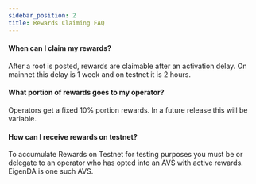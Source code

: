 ```yaml
---
sidebar_position: 2
title: Rewards Claiming FAQ
---
```




#### When can I claim my rewards?

After a root is posted, rewards are claimable after an activation delay. On mainnet this delay is 1 week and on testnet it is 2 hours.

#### What portion of rewards goes to my operator?

Operators get a fixed 10% portion rewards. In a future release this will be variable. 

#### How can I receive rewards on testnet?

To accumulate Rewards on Testnet for testing purposes you must be or delegate to an operator who has opted into an AVS with active rewards. EigenDA is one such AVS. 
